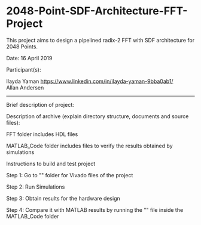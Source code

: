 # 2048-Point-SDF-Architecture-FFT-Project

This project aims to design a pipelined radix-2 FFT with SDF architecture for 2048 Points.  

Date: 16 April 2019

Participant(s):

Ilayda Yaman https://www.linkedin.com/in/ilayda-yaman-9bba0ab1/ <br/>
Allan Andersen 

**************************************************************************

Brief description of project: 

Description of archive (explain directory structure, documents and source files):

FFT folder includes HDL files

MATLAB_Code folder includes files to verify the results obtained by simulations 

Instructions to build and test project

Step 1: Go to "" folder for Vivado files of the project

Step 2: Run Simulations

Step 3: Obtain results for the hardware design

Step 4: Compare it with MATLAB results by running the "" file inside the MATLAB_Code folder
